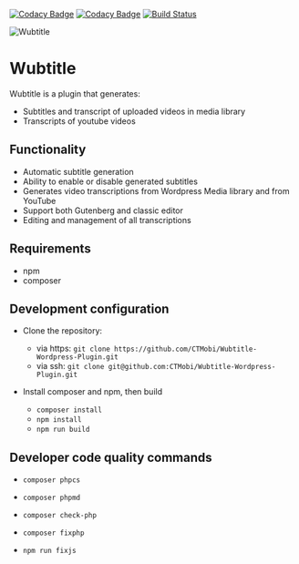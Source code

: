 [![Codacy Badge](https://app.codacy.com/project/badge/Grade/fe8dec042ddf47a5a00fb1b7fbf814dd)](https://www.codacy.com?utm_source=github.com&amp;utm_medium=referral&amp;utm_content=CTMobi/Wubtitle-Wordpress-Plugin&amp;utm_campaign=Badge_Grade)   [![Codacy Badge](https://app.codacy.com/project/badge/Coverage/fe8dec042ddf47a5a00fb1b7fbf814dd)](https://www.codacy.com?utm_source=github.com&amp;utm_medium=referral&amp;utm_content=CTMobi/Wubtitle-Wordpress-Plugin&amp;utm_campaign=Badge_Coverage)
[![Build Status](https://travis-ci.com/CTMobi/Wubtitle-Wordpress-Plugin.svg?branch=staging)](https://travis-ci.com/CTMobi/Wubtitle-Wordpress-Plugin)

![Wubtitle](https://repository-images.githubusercontent.com/265305990/7c8dc700-ba14-11ea-8f3d-6fedc4bcd93d)

# Wubtitle

Wubtitle is a plugin that generates:
-   Subtitles and transcript of uploaded videos in media library
-   Transcripts of youtube videos

## Functionality

-   Automatic subtitle generation
-   Ability to enable or disable generated subtitles
-   Generates video transcriptions from Wordpress Media library and from YouTube
-   Support both Gutenberg and classic editor
-   Editing and management of all transcriptions

## Requirements

-   npm
-   composer

## Development configuration

-   Clone the repository:
    -   via https: `git clone https://github.com/CTMobi/Wubtitle-Wordpress-Plugin.git`
    -   via ssh: `git clone git@github.com:CTMobi/Wubtitle-Wordpress-Plugin.git`

-   Install composer and npm, then build
    -   `composer install`
    -   `npm install`
    -   `npm run build`

## Developer code quality commands

-   `composer phpcs`

-   `composer phpmd`

-   `composer check-php`

-   `composer fixphp`

-   `npm run fixjs`
